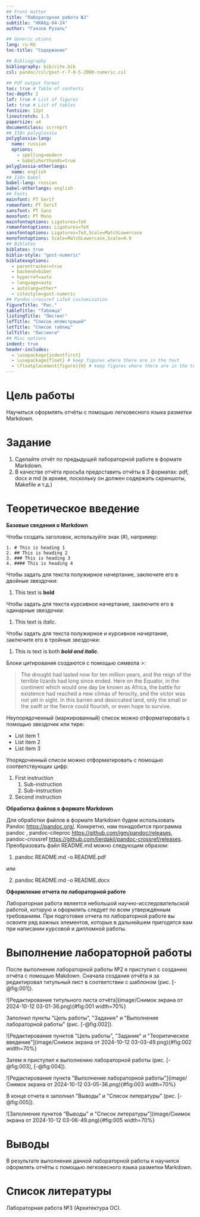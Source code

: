 ```yaml
---
## Front matter
title: "Лабораторная работа №3"
subtitle: "НКАбд-04-24"
author: "Гаязов Рузаль"

## Generic otions
lang: ru-RU
toc-title: "Содержание"

## Bibliography
bibliography: bib/cite.bib
csl: pandoc/csl/gost-r-7-0-5-2008-numeric.csl

## Pdf output format
toc: true # Table of contents
toc-depth: 2
lof: true # List of figures
lot: true # List of tables
fontsize: 12pt
linestretch: 1.5
papersize: a4
documentclass: scrreprt
## I18n polyglossia
polyglossia-lang:
  name: russian
  options:
	- spelling=modern
	- babelshorthands=true
polyglossia-otherlangs:
  name: english
## I18n babel
babel-lang: russian
babel-otherlangs: english
## Fonts
mainfont: PT Serif
romanfont: PT Serif
sansfont: PT Sans
monofont: PT Mono
mainfontoptions: Ligatures=TeX
romanfontoptions: Ligatures=TeX
sansfontoptions: Ligatures=TeX,Scale=MatchLowercase
monofontoptions: Scale=MatchLowercase,Scale=0.9
## Biblatex
biblatex: true
biblio-style: "gost-numeric"
biblatexoptions:
  - parentracker=true
  - backend=biber
  - hyperref=auto
  - language=auto
  - autolang=other*
  - citestyle=gost-numeric
## Pandoc-crossref LaTeX customization
figureTitle: "Рис."
tableTitle: "Таблица"
listingTitle: "Листинг"
lofTitle: "Список иллюстраций"
lotTitle: "Список таблиц"
lolTitle: "Листинги"
## Misc options
indent: true
header-includes:
  - \usepackage{indentfirst}
  - \usepackage{float} # keep figures where there are in the text
  - \floatplacement{figure}{H} # keep figures where there are in the text
---
```


# Цель работы

Научиться оформлять отчёты с помощью легковесного языка разметки Markdown.

# Задание

1. Сделайте отчёт по предыдущей лабораторной работе в формате Markdown.
2. В качестве отчёта просьба предоставить отчёты в 3 форматах: pdf, docx и md (в архиве,
поскольку он должен содержать скриншоты, Makefile и т.д.)

# Теоретическое введение

**Базовые сведения о Markdown**

Чтобы создать заголовок, используйте знак (#), например:
```
1. # This is heading 1
2. ## This is heading 2
3. ### This is heading 3
4. #### This is heading 4
```
Чтобы задать для текста полужирное начертание, заключите его в двойные звездочки:

1. This text is **bold**

Чтобы задать для текста курсивное начертание, заключите его в одинарные звездочки:

1. This text is *italic*.

Чтобы задать для текста полужирное и курсивное начертание, заключите его в тройные
звездочки:

1. This is text is both ***bold and italic***.

Блоки цитирования создаются с помощью символа >:

> The drought had lasted now for ten million years, and the reign of
the terrible lizards had long since ended. Here on the Equator, in
the continent which would one day be known as Africa, the battle
for existence had reached a new climax of ferocity, and the victor
was not yet in sight. In this barren and desiccated land, only the
small or the swift or the fierce could flourish, or even hope to
survive.

Неупорядоченный (маркированный) список можно отформатировать с помощью звездочек или тире:

- List item 1
- List item 2
- List item 3

Упорядоченный список можно отформатировать с помощью соответствующих цифр:

1. First instruction
   1. Sub-instruction
   1. Sub-instruction
2. Second instruction

**Обработка файлов в формате Markdown**

Для обработки файлов в формате Markdown будем использовать Pandoc
https://pandoc.org/. Конкретно, нам понадобится программа pandoc ,
pandoc-citeproc https://github.com/jgm/pandoc/releases, pandoc-crossref
https://github.com/lierdakil/pandoc-crossref/releases.
Преобразовать файл README.md можно следующим образом:

1. pandoc README.md -o README.pdf

или

2. pandoc README.md -o README.docx

**Оформление отчета по лабораторной работе**

Лабораторная работа является небольшой научно-исследовательской работой, которую
и оформлять следует по всем утверждённым требованиям. При подготовке отчета по лабораторной работе вы освоите ряд важных элементов, которые в дальнейшем пригодятся
вам при написании курсовой и дипломной работы.


# Выполнение лабораторной работы

После выполнение лабораторной работы №2 я приступил с созданию отчёта с помощью Makdown.
Сначала создания отчёта я за редактировал титульный лист в соответствии с шаблоном (рис. [-@fig:001]).

![Редактирование титульного листа отчёта](image/Снимок экрана от 2024-10-12 03-01-36.png){#fig:001 width=70%}

Заполнил пункты "Цель работы", "Задание" и "Выполнение лабораторной работы" (рис. [-@fig:002]).

![Редактирование пунктов "Цель работы", "Задание" и "Теоритическое введение"](image/Снимок экрана от 2024-10-12 03-03-49.png){#fig:002 width=70%}

Затем я приступил к выполнению лабораторной работы (рис. [-@fig:003], [-@fig:004]).

![Редактирование пункта "Выполнение лабораторной работы"](image/Снимок экрана от 2024-10-12 03-05-36.png){#fig:003 width=70%}

В конце отчета я заполнил "Выводы" и "Список литературы" (рис. [-@fig:005]).

![Заполнение пунктов "Выводы" и "Список литературы"](image/Снимок экрана от 2024-10-12 03-06-49.png){#fig:005 width=70%}

# Выводы

В результате выполнения данной лабораторной работы я научился оформлять отчёты с помощью легковесного языка разметки Markdown.

# Список литературы

Лабораторная работа №3 (Архитектура ОС).
